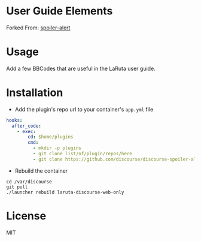 User Guide Elements
=======================

Forked From: [spoiler-alert](http://joshbuddy.github.io/spoiler-alert/)

Usage
=====

Add a few BBCodes that are useful in the LaRuta user guide.

Installation
============

* Add the plugin's repo url to your container's `app.yml` file

```yml
hooks:
  after_code:
    - exec:
        cd: $home/plugins
        cmd:
          - mkdir -p plugins
          - git clone list/of/plugin/repos/here
          - git clone https://github.com/discourse/discourse-spoiler-alert.git
```

* Rebuild the container

```
cd /var/discourse
git pull
./launcher rebuild laruta-discourse-web-only
```

License
=======
MIT
